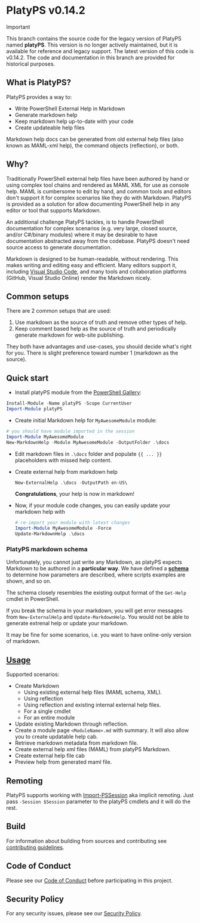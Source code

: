 # PlatyPS v0.14.2

> [!IMPORTANT]
> This branch contains the source code for the legacy version of PlatyPS named **platyPS**. This
> version is no longer actively maintained, but it is available for reference and legacy support.
> The latest version of this code is v0.14.2. The code and documentation in this branch are provided
> for historical purposes.

## What is PlatyPS?

PlatyPS provides a way to:

- Write PowerShell External Help in Markdown
- Generate markdown help
- Keep markdown help up-to-date with your code
- Create updateable help files

Markdown help docs can be generated from old external help files (also known as MAML-xml help), the
command objects (reflection), or both.

## Why?

Traditionally PowerShell external help files have been authored by hand or using complex tool chains
and rendered as MAML XML for use as console help. MAML is cumbersome to edit by hand, and common
tools and editors don't support it for complex scenarios like they do with Markdown. PlatyPS is
provided as a solution for allow documenting PowerShell help in any editor or tool that supports
Markdown.

An additional challenge PlatyPS tackles, is to handle PowerShell documentation for complex scenarios
(e.g. very large, closed source, and/or C#/binary modules) where it may be desirable to have
documentation abstracted away from the codebase. PlatyPS doesn't need source access to generate
documentation.

Markdown is designed to be human-readable, without rendering. This makes writing and editing easy
and efficient. Many editors support it, including [Visual Studio Code][04], and many tools and
collaboration platforms (GitHub, Visual Studio Online) render the Markdown nicely.

## Common setups

There are 2 common setups that are used:

1. Use markdown as the source of truth and remove other types of help.
1. Keep comment based help as the source of truth and periodically generate markdown for web-site
   publishing.

They both have advantages and use-cases, you should decide what's right for you. There is slight
preference toward number 1 (markdown as the source).

## Quick start

- Install platyPS module from the [PowerShell Gallery][07]:

```powershell
Install-Module -Name platyPS -Scope CurrentUser
Import-Module platyPS
```

- Create initial Markdown help for `MyAwesomeModule` module:

```powershell
# you should have module imported in the session
Import-Module MyAwesomeModule
New-MarkdownHelp -Module MyAwesomeModule -OutputFolder .\docs
```

- Edit markdown files in `.\docs` folder and populate `{{ ... }}` placeholders with missed help content.
- Create external help from markdown help

  ```powershell
  New-ExternalHelp .\docs -OutputPath en-US\
  ```

  **Congratulations**, your help is now in markdown!

- Now, if your module code changes, you can easily update your markdown help with

  ```powershell
  # re-import your module with latest changes
  Import-Module MyAwesomeModule -Force
  Update-MarkdownHelp .\docs
  ```

### PlatyPS markdown schema

Unfortunately, you cannot just write any Markdown, as platyPS expects Markdown to be authored in a
**particular way**. We have defined a [**schema**][03] to determine how parameters are described,
where scripts examples are shown, and so on.

The schema closely resembles the existing output format of the `Get-Help` cmdlet in PowerShell.

If you break the schema in your markdown, you will get error messages from `New-ExternalHelp` and
`Update-MarkdownHelp`. You would not be able to generate extrenal help or update your markdown.

It may be fine for some scenarios, i.e. you want to have online-only version of markdown.

## [Usage][06]

Supported scenarios:

- Create Markdown
  - Using existing external help files (MAML schema, XML).
  - Using reflection
  - Using reflection and existing internal external help files.
  - For a single cmdlet
  - For an entire module
- Update existing Markdown through reflection.
- Create a module page `<ModuleName>.md` with summary. It will also allow you to create updatable
  help cab.
- Retrieve markdown metadata from markdown file.
- Create external help xml files (MAML) from platyPS Markdown.
- Create external help file cab
- Preview help from generated maml file.

## Remoting

PlatyPS supports working with [Import-PSSession][05] aka implicit remoting. Just pass
`-Session $Session` parameter to the platyPS cmdlets and it will do the rest.

## Build

For information about building from sources and contributing see [contributing guidelines][02].

## Code of Conduct

Please see our [Code of Conduct][01] before participating in this project.

## Security Policy

For any security issues, please see our [Security Policy][08].

<!-- link references -->
[01]: CODE_OF_CONDUCT.md
[02]: docs/developer/platyPS/CONTRIBUTING.md
[03]: docs/developer/platyPS/platyPS.schema.md
[04]: https://code.visualstudio.com/
[05]: https://docs.microsoft.com/powershell/module/microsoft.powershell.utility/import-pssession
[06]: https://learn.microsoft.com/powershell/module/platyps/
[07]: https://www.powershellgallery.com/packages/platyPS
[08]: SECURITY.md
